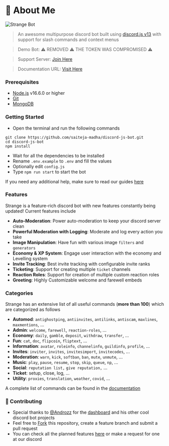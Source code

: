 # 🤖 About Me

![Strange Bot](https://i.imgur.com/nFrS5wC.png)

> An awesome multipurpose discord bot built using [discord.js v13](https://discord.js.org) with support for slash commands and context menus

> Demo Bot: ⚠️ REMOVED ⚠️ THE TOKEN WAS COMPROMISED ⚠️

> Support Server: [Join Here](https://discord.gg/2gPy75zgbW)

> Documentation URL: [Visit Here](https://docs.strangebot.xyz)

### Prerequisites

* [Node.js](https://nodejs.org/en/) v16.6.0 or higher
* [Git](https://git-scm.com/downloads)
* [MongoDB](https://www.mongodb.com)

### Getting Started

* Open the terminal and run the following commands

```
git clone https://github.com/saiteja-madha/discord-js-bot.git
cd discord-js-bot
npm install
```

* Wait for all the dependencies to be installed
* Rename `.env.example` to `.env` and fill the values
* Optionally edit `config.js`
* Type `npm run start` to start the bot

If you need any additional help, make sure to read our guides [here](docs/additional/installation.md)

### Features

Strange is a feature-rich discord bot with new features constantly being updated! Current features include

* **Auto-Moderation**: Power auto-moderation to keep your discord server clean
* **Powerful Moderation with Logging**: Moderate and log every action you take
* **Image Manipulation**: Have fun with various image `filters` and `generators`
* **Economy & XP System**: Engage user interaction with the economy and Levelling system
* **Invite Tracking**: Best invite tracking with configurable invite ranks
* **Ticketing**: Support for creating multiple `ticket` channels
* **Reaction Roles**: Support for creation of multiple custom reaction roles
* **Greeting**: Highly Customizable welcome and farewell embeds

### Categories

Strange has an extensive list of all useful commands (**more than 100**) which are categorized as follows

* **Automod**: `antighostping`, `antiinvites`, `antilinks`, `antiscam`, `maxlines`, `maxmentions`, ...
* **Admin**: `welcome`, `farewell`, `reaction-roles`, ...
* **Economy**: `daily`, `gamble`, `deposit`, `withdraw`, `transfer`, ...
* **Fun**: `cat`, `doc`, `flipcoin`, `fliptext`, ...
* **Information**: `avatar`, `roleinfo`, `channelinfo`, `guildinfo`, `profile`, ...
* **Invites**: `inviter`, `invites`, `invitesimport`, `invitecodes`, ...
* **Moderation**: `warn`, `kick`, `softban`, `ban`, `mute`, `unmute`, ...
* **Music**: `play`, `pause`, `resume`, `stop`, `skip`, `queue`, `np`, ...
* **Social**: `reputation list,` `give reputation,` ...
* **Ticket**: setup, close, log, ...
* **Utility**: `proxies`, `translation`, `weather`, `covid`, ...

A complete list of commands can be found in the [documentation](docs/commands/)

### 🤝 Contributing

* Special thanks to [@Androzz](https://github.com/Androz2091/AtlantaBot) for the [dashboard](https://github.com/Androz2091/AtlantaBot) and his other cool discord bot projects
* Feel free to [Fork](https://github.com/saiteja-madha/discord-js-bot/fork) this repository, create a feature branch and submit a pull request
* You can check all the planned features [here](https://github.com/saiteja-madha/discord-js-bot/projects) or make a request for one at our discord
